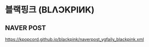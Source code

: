 # 블랙핑크 (BLΛƆKPIИK)

## NAVER POST
https://kpopcord.github.io/blackpink/naverpost_ygfaily_blackpink.xml
